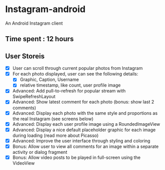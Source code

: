 # Instagram-android
An Android Instagram client

## Time spent : 12 hours

## User Storeis
* [X] User can scroll through current popular photos from Instagram
* [X] For each photo displayed, user can see the following details:
  * [X] Graphic, Caption, Username
  * [X] relative timestamp, like count, user profile image
* [X] Advanced: Add pull-to-refresh for popular stream with SwipeRefreshLayout
* [X] Advanced: Show latest comment for each photo (bonus: show last 2 comments)
* [X] Advanced: Display each photo with the same style and proportions as the real Instagram (see screens below)
* [X] Advanced: Display each user profile image using a RoundedImageView
* [X] Advanced: Display a nice default placeholder graphic for each image during loading (read more about Picasso)
* [X] Advanced: Improve the user interface through styling and coloring
* [X] Bonus: Allow user to view all comments for an image within a separate activity or dialog fragment
* [X] Bonus: Allow video posts to be played in full-screen using the VideoView
